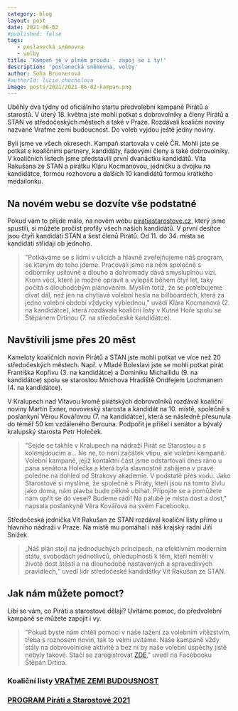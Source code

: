 ```yaml
---
category: blog
layout: post
date: 2021-06-02
#published: false
tags: 
   - poslanecká sněmovna
   - volby
title: 'Kampaň je v plném proudu - zapoj se i ty!'
description: 'poslanecká sněmovna, volby'
author: Soňa Brunnerová
#authorId: lucie.chocholova
image: posts/2021/2021-06-02-kampan.png
---
```


Uběhly dva týdny od oficiálního startu předvolební kampaně Pirátů a starostů. V úterý 18. května jste mohli potkat s dobrovolníky a členy Pirátů a STAN ve středočeských městech a také v Praze. Rozdávali koaliční noviny nazvané Vraťme zemi budoucnost. Do voleb vyjdou ještě jedny noviny.

Byli jsme ve všech okresech. Kampaň startovala v celé ČR. Mohli jste se potkat s koaličními partnery, kandidáty, řadovými členy a také dobrovolníky. V koaličních listech jsme představili první dvanáctku kandidátů. Víta Rakušana ze STAN a pirátku Kláru Kocmanovou, jedničku a dvojku na kandidátce, formou rozhovoru a dalších 10 kandidátů formou krátkého medailonku.

## Na novém webu se dozvíte vše podstatné

Pokud vám to přijde málo, na novém webu [piratiastarostove.cz](https://www.piratiastarostove.cz/kandidati/kraj/stredocesky/), který jsme spustili, si můžete pročíst profily všech našich kandidátů. V první desítce jsou čtyři kandidáti STAN a šest členů Pirátů. Od 11. do 34. místa se kandidáti střídají ob jednoho.

> "Potkáváme se s lidmi v ulicích a hlavně zveřejňujeme náš program, se kterým do toho jdeme. Pracovali jsme na něm společně s odborníky usilovně a dlouho a dohromady dává smysluplnou vizi. Krom věcí, které je možné opravit a vylepšit během čtyř let, taky počítá s dlouhodobým plánováním. Myslím totiž, že se potřebujeme dívat dál, než jen na chytlavá volební hesla na billboardech,  která za jedno volební období vždycky vyblednou,"  uvádí Klára Kocmanová (2. na kandidátce), která rozdávala koaliční listy v Kutné Hoře spolu se Štěpánem Drtinou (7. na středočeské kandidátce).

## Navštívili jsme přes 20 měst
Kameloty koaličních novin Pirátů a STAN jste mohli potkat ve více než 20 středočeských městech. Např. v Mladé Boleslavi jste se mohli potkat pirát Františka Kopřivu (3. na kandidátce) a Dominiku Michailidu (9. na kandidátce) spolu se starostou Mnichova Hradiště Ondřejem Lochmanem (4. na kandidátce).

V Kralupech nad Vltavou kromě pirátských dobrovolníků rozdával koaliční noviny Martin Exner, novoveský starosta a kandidát na 10. místě, společně s poslankyní Věrou Kovářovou (7. na kandidátce), která se následně přesunula do téměř 50 km vzdáleného Berouna. Podpořit je přišel i senátor a bývalý kralupský starosta Petr Holeček.

> "Sejde se takhle v Kralupech na nádraží Pirát se Starostou a s kolemjdoucím a... Ne ne, to není začátek vtipu, ale volební kampaně. Volební kampaně, jejíž kontaktní část jsme odstartovali dnes ráno u pana senátora Holečka a která byla slavnostně zahájena v pravé poledne na dohled od Strakovy akademie. V podstatě přes vodu. Jako Starostové si myslíme, že společně s Piráty, kteří jsou na tomto živlu jako doma, nám plavba bude pěkně ubíhat. Připojíte se a pomůžete nám opřít se do vesel? Budeme rádi! Na palubě je místa dost a dost," napsala poslankyně Věra Kovářová na svém Facebooku.

Středočeská jednička Vít Rakušan ze STAN rozdával koaliční listy přímo u hlavního nádraží v Praze. Na místě mu pomáhal i náš krajský radní Jiří Snížek.

> „Náš plán stojí na jednoduchých principech, na efektivním moderním státu, svobodách jednotlivců, ohleduplnosti k těm, kteří neměli v životě dost štěstí a na dlouhodobě nastavených a spravedlivých pravidlech,“ uvedl lídr středočeské kandidátky Vít Rakušan ze STAN.

## Jak nám můžete pomoct?

Líbí se vám, co Piráti a starostové dělají? Uvítáme pomoc, do předvolební kampaně se můžete zapojit i vy.
> "Pokud byste nám chtěli pomoci v naše tažení za volebním vítězstvím, třeba s roznosem novin, tak to velmi uvítáme. Naše kampaně vždy stály na dobrovolnické aktivitě a bez ní by naše volební úspěchy jistě nebyly takové. Stačí se zaregistrovat [ZDE](http://bit.ly/PridejSeKnam)," uvedl na Facebooku Štěpán Drtina.

### Koaliční listy [VRAŤME ZEMI BUDOUSNOST](https://a.pirati.cz/stredocesky/files/Koaliční_noviny_Piráti_a_STAN_léto_2021.pdf)
### [PROGRAM Piráti a Starostové 2021](https://a.pirati.cz/stredocesky/files/PROGRAM-PaS-2021-web.pdf)
